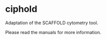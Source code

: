 # ciphold
Adaptation of the SCAFFOLD cytometry tool.

Please read the manuals for more information.

